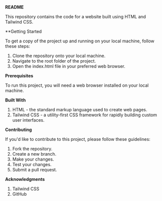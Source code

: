 **README**

This repository contains the code for a website built using HTML and Tailwind CSS.

**Getting Started

To get a copy of the project up and running on your local machine, follow these steps:

1. Clone the repository onto your local machine.
2. Navigate to the root folder of the project.
3. Open the index.html file in your preferred web browser.

**Prerequisites**

To run this project, you will need a web browser installed on your local machine.

**Built With**

1. HTML - the standard markup language used to create web pages.
2. Tailwind CSS - a utility-first CSS framework for rapidly building custom user interfaces.

**Contributing**

If you'd like to contribute to this project, please follow these guidelines:

1. Fork the repository.
2. Create a new branch.
3. Make your changes.
4. Test your changes.
5. Submit a pull request.

**Acknowledgments**
1. Tailwind CSS
2. GitHub
